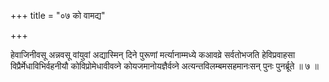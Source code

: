 +++
title = "०७ को वामद्य"

+++

हेवाजिनीवसू अन्नवसू वांयुवां अद्यास्मिन् दिने पुरूणां मर्त्यानाम्मध्ये कआवव्रे सर्वतोभजति हेविप्रवाहसा विप्रैर्मेधाविभिर्वहनीयौ कोविप्रोमेधावीवव्ने कोयजमानोयज्ञैर्वव्ने अत्यन्तविलम्बमसहमानःसन् पुनः पुनर्ब्रूते ॥ ७ ॥